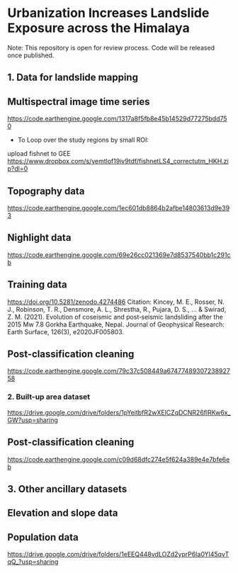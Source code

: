 # Urbanization Increases Landslide Exposure across the Himalaya

Note: This repository is open for review process. Code will be released once published.

## 1. Data for landslide mapping

## Multispectral image time series
https://code.earthengine.google.com/1317a8f5fb8e45b14529d77275bdd750

- To Loop over the study regions by small ROI:

upload fishnet to GEE
https://www.dropbox.com/s/yemtlof19iv9tdf/fishnetLS4_correctutm_HKH.zip?dl=0

## Topography data
https://code.earthengine.google.com/1ec601db8864b2afbe14803613d9e393

## Nighlight data
https://code.earthengine.google.com/69e26cc021369e7d8537540bb1c291cb

## Training data
https://doi.org/10.5281/zenodo.4274486
Citation: Kincey, M. E., Rosser, N. J., Robinson, T. R., Densmore, A. L., Shrestha, R., Pujara, D. S., ... & Swirad, Z. M. (2021). Evolution of coseismic and post‐seismic landsliding after the 2015 Mw 7.8 Gorkha Earthquake, Nepal. Journal of Geophysical Research: Earth Surface, 126(3), e2020JF005803.

## Post-classification cleaning
https://code.earthengine.google.com/79c37c508449a6747748930723892758


### 2. Built-up area dataset
https://drive.google.com/drive/folders/1pYeitbfR2wXElCZqDCNR26flRKw6x_GW?usp=sharing

## Post-classification cleaning
https://code.earthengine.google.com/c09d68dfc274e5f624a389e4e7bfe6eb


## 3. Other ancillary datasets
## Elevation and slope data


## Population data
https://drive.google.com/drive/folders/1eEEQ448vdLOZd2yprP6Ia0Yl45qvTqQ_?usp=sharing
